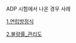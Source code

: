 ADP 시험에서 나온 경우 사례 

[1.연립방정식](https://kuma987.github.io/R-Notebook/9.기타/1.연립방정식.html)

[2.불량률_관리도](https://kuma987.github.io/R-Notebook/9.기타/2.불량률_관리도.html)

